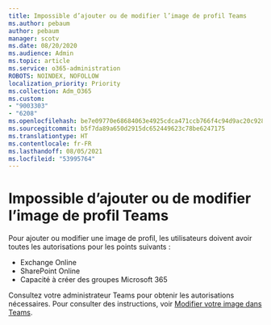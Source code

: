 ```yaml
---
title: Impossible d’ajouter ou de modifier l’image de profil Teams
ms.author: pebaum
author: pebaum
manager: scotv
ms.date: 08/20/2020
ms.audience: Admin
ms.topic: article
ms.service: o365-administration
ROBOTS: NOINDEX, NOFOLLOW
localization_priority: Priority
ms.collection: Adm_O365
ms.custom:
- "9003303"
- "6208"
ms.openlocfilehash: be7e09770e68684063e4925cdca471ccb766f4c94d9ac20c92852fd0a2f0a00b
ms.sourcegitcommit: b5f7da89a650d2915dc652449623c78be6247175
ms.translationtype: HT
ms.contentlocale: fr-FR
ms.lasthandoff: 08/05/2021
ms.locfileid: "53995764"
---
```

# <a name="cant-add-or-change-teams-profile-picture"></a>Impossible d’ajouter ou de modifier l’image de profil Teams

Pour ajouter ou modifier une image de profil, les utilisateurs doivent avoir toutes les autorisations pour les points suivants :

- Exchange Online
- SharePoint Online
- Capacité à créer des groupes Microsoft 365

Consultez votre administrateur Teams pour obtenir les autorisations nécessaires. Pour consulter des instructions, voir [Modifier votre image dans Teams](https://support.microsoft.com/office/change-your-picture-in-teams-7a711943-9248-420e-b814-c071aa8d9b9c).